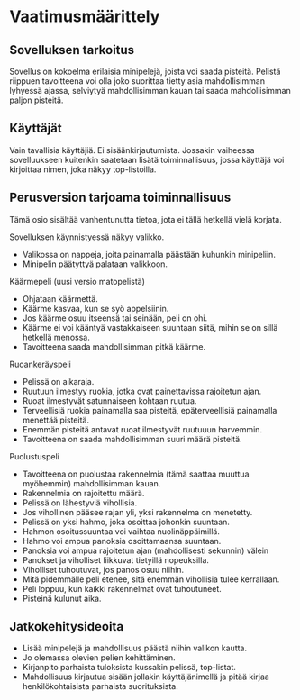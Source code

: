 # Vaatimusmäärittely

## Sovelluksen tarkoitus
Sovellus on kokoelma erilaisia minipelejä, joista voi saada pisteitä. Pelistä riippuen tavoitteena voi olla joko suorittaa tietty asia mahdollisimman lyhyessä ajassa, selviytyä mahdollisimman kauan tai saada mahdollisimman paljon pisteitä.

## Käyttäjät
Vain tavallisia käyttäjiä. Ei sisäänkirjautumista. Jossakin vaiheessa sovelluukseen kuitenkin saatetaan lisätä toiminnallisuus, jossa käyttäjä voi kirjoittaa nimen, joka näkyy top-listoilla.

## Perusversion tarjoama toiminnallisuus
Tämä osio sisältää vanhentunutta tietoa, jota ei tällä hetkellä vielä korjata.

Sovelluksen käynnistyessä näkyy valikko.
- Valikossa on nappeja, joita painamalla päästään kuhunkin minipeliin.
- Minipelin päätyttyä palataan valikkoon.

Käärmepeli (uusi versio matopelistä)
- Ohjataan käärmettä.
- Käärme kasvaa, kun se syö appelsiinin.
- Jos käärme osuu itseensä tai seinään, peli on ohi.
- Käärme ei voi kääntyä vastakkaiseen suuntaan siitä, mihin se on sillä hetkellä menossa.
- Tavoitteena saada mahdollisimman pitkä käärme.

Ruoankeräyspeli
- Pelissä on aikaraja.
- Ruutuun ilmestyy ruokia, jotka ovat painettavissa rajoitetun ajan.
- Ruoat ilmestyvät satunnaiseen kohtaan ruutua.
- Terveellisiä ruokia painamalla saa pisteitä, epäterveellisiä painamalla menettää pisteitä.
- Enemmän pisteitä antavat ruoat ilmestyvät ruutuuun harvemmin.
- Tavoitteena on saada mahdollisimman suuri määrä pisteitä.

Puolustuspeli
- Tavoitteena on puolustaa rakennelmia (tämä saattaa muuttua myöhemmin) mahdollisimman kauan.
- Rakennelmia on rajoitettu määrä.
- Pelissä on lähestyviä vihollisia.
- Jos vihollinen pääsee rajan yli, yksi rakennelma on menetetty.
- Pelissä on yksi hahmo, joka osoittaa johonkin suuntaan.
- Hahmon osoitussuuntaa voi vaihtaa nuolinäppäimillä.
- Hahmo voi ampua panoksia osoittamaansa suuntaan.
- Panoksia voi ampua rajoitetun ajan (mahdollisesti sekunnin) välein
- Panokset ja viholliset liikkuvat tietyillä nopeuksilla.
- Viholliset tuhoutuvat, jos panos osuu niihin.
- Mitä pidemmälle peli etenee, sitä enemmän vihollisia tulee kerrallaan.
- Peli loppuu, kun kaikki rakennelmat ovat tuhoutuneet.
- Pisteinä kulunut aika.

## Jatkokehitysideoita
- Lisää minipelejä ja mahdollisuus päästä niihin valikon kautta.
- Jo olemassa olevien pelien kehittäminen.
- Kirjanpito parhaista tuloksista kussakin pelissä, top-listat.
- Mahdollisuus kirjautua sisään jollakin käyttäjänimellä ja pitää kirjaa henkilökohtaisista parhaista suorituksista.
